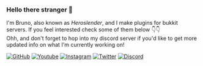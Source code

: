 ### Hello there stranger 👋

I'm Bruno, also known as *Heroslender*, and I make plugins for bukkit servers. If you feel interested check some of them below 👇👇
<br/>
Ohh, and don't forget to hop into my discord server if you'd like to get more updated info on what I'm currently working on!

[![GitHub](https://img.shields.io/github/followers/heroslender?&label=GitHub&logo=Github&logoColor=white&style=flat-square&labelColor=24292e&color=555555)][github]
[![Youtube](https://img.shields.io/badge/Youtube-45-eeeeee?style=flat-square&logo=Youtube&logoColor=white&labelColor=e62117&color=555555)][youtube]
[![Instagram](https://img.shields.io/badge/Instagram-98-eeeeee?style=flat-square&logo=Instagram&logoColor=white&labelColor=c13584&color=555555)][instagram]
[![Twitter](https://img.shields.io/twitter/follow/Heroslender06?label=Twitter&logo=Twitter&logoColor=white&style=flat-square&labelColor=blue&color=555555)][twitter]
[![Discord](https://img.shields.io/discord/455337556746305538?label=Discord&logo=Discord&logoColor=white&style=flat-square&labelColor=7289da&color=555555)][discord]

[youtube]: https://www.youtube.com/Heroslender06
[instagram]: https://www.instagram.com/brunomartins772/
[twitter]: https://twitter.com/Heroslender06
[github]: https://github.com/heroslender
[discord]: https://heroslender.com/discord/ 

<!-- [![Discord](https://heroslender.com/discord/banner)][discord] -->
